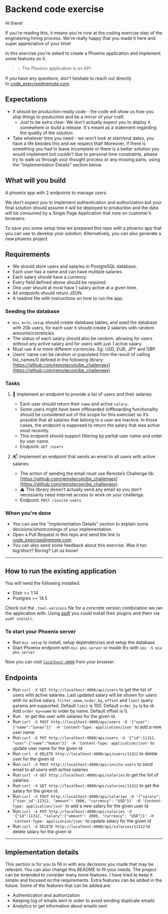 # Backend code exercise

Hi there!

If you're reading this, it means you're now at the coding exercise step of the engineering hiring process. We're really happy that you made it here and super appreciative of your time!

In this exercise you're asked to create a Phoenix application and implement some features on it.

> 💡 The Phoenix application is an API

If you have any questions, don't hesitate to reach out directly to [code_exercise@remote.com](mailto:code_exercise@remote.com).

## Expectations

- It should be production-ready code - the code will show us how you ship things to production and be a mirror of your craft.
  - Just to be extra clear: We don't actually expect you to deploy it somewhere or build a release. It's meant as a statement regarding the quality of the solution.
- Take whatever time you need - we won’t look at start/end dates, you have a life besides this and we respect that! Moreover, if there is something you had to leave incomplete or there is a better solution you would implement but couldn’t due to personal time constraints, please try to walk us through your thought process or any missing parts, using the “Implementation Details” section below.

## What will you build

A phoenix app with 2 endpoints to manage users.

We don’t expect you to implement authentication and authorization but your final solution should assume it will be deployed to production and the data will be consumed by a Single Page Application that runs on customer’s browsers.

To save you some setup time we prepared this repo with a phoenix app that you can use to develop your solution. Alternatively, you can also generate a new phoenix project.

## Requirements

- We should store users and salaries in PostgreSQL database.
- Each user has a name and can have multiple salaries.
- Each salary should have a currency.
- Every field defined above should be required.
- One user should at most have 1 salary active at a given time.
- All endpoints should return JSON.
- A readme file with instructions on how to run the app.

### Seeding the database

- `mix ecto.setup` should create database tables, and seed the database with 20k users, for each user it should create 2 salaries with random amounts/currencies.
- The status of each salary should also be random, allowing for users without any active salary and for users with just 1 active salary.
- Must use 4 or more different currencies. Eg: USD, EUR, JPY and GBP.
- Users’ name can be random or populated from the result of calling list_names/0 defined in the following library: [https://github.com/remotecom/be_challengex](https://github.com/remotecom/be_challengex)

### Tasks

1. 📄 Implement an endpoint to provide a list of users and their salaries
    - Each user should return their `name` and active `salary`.
    - Some users might have been offboarded (offboarding functionality should be considered out of the scope for this exercise) so it’s possible that all salaries that belong to a user are inactive. In those cases, the endpoint is supposed to return the salary that was active most recently.
    - This endpoint should support filtering by partial user name and order by user name.
    - Endpoint: `GET /users`

2. 📬 Implement an endpoint that sends an email to all users with active salaries
    - The action of sending the email must use Remote’s Challenge lib: [https://github.com/remotecom/be_challengex](https://github.com/remotecom/be_challengex)
    - ⚠️ This library doesn’t actually send any email so you don’t necessarily need internet access to work on your challenge.
    - Endpoint: `POST /invite-users`

### When you're done

- You can use the "Implementation Details" section to explain some decisions/shortcomings of your implementation.
- Open a Pull Request in this repo and send the link to [code_exercise@remote.com](mailto:code_exercise@remote.com).
- You can also send some feedback about this exercise. Was it too big/short? Boring? Let us know!

---

## How to run the existing application

You will need the following installed:

- Elixir >= 1.14
- Postgres >= 14.5

Check out the `.tool-versions` file for a concrete version combination we ran the application with. Using [asdf](https://github.com/asdf-vm/asdf) you could install their plugins and them via `asdf install`.

### To start your Phoenix server

- Run `mix setup` to install, setup dependencies and setup the database
- Start Phoenix endpoint with `mix phx.server` or inside IEx with `iex -S mix phx.server`

Now you can visit [`localhost:4000`](http://localhost:4000) from your browser.

## Endpoints

- Run `curl -X GET http://localhost:4000/api/users` to get the list of users with active salaries. Last updated salary will be shown for users with no active salary. `filter_name`, `order_by`, `offset` and `limit` query params are supported. Default `limit` is 100. Default `order_by` is by id. Add `order_by=name` to order by name. Default offset is 0.
- Run ` ` to get the user with salaries for the given id. 
- Run `curl -X POST http://localhost:4000/api/users -d '{"user":{"name":"Sanan"}}' -H 'Content-Type: application/json'` to add a new user name
- Run `curl -X PUT http://localhost:4000/api/users -d '{"id":11312, "user":{"name":"Hakan"}}' -H 'Content-Type: application/json'` to update user name for the given id
- Run `curl -X DELETE http://localhost:4000/api/users/11312` to delete user for the given id
- Run `curl -X POST http://localhost:4000/api/invite-users` to send email to all users with active salaries
- Run `curl -X GET http://localhost:4000/api/salaries` to get the list of salaries. 
- Run `curl -X GET http://localhost:4000/api/salaries/11312` to get the salary for the given id.
- Run `curl -X POST http://localhost:4000/api/salaries -d '{"salary":{"user_id":11312, "amount": 1000, "currency": "USD"}}' -H 'Content-Type: application/json'` to add a new salary for the given user id
- Run `curl -X PUT http://localhost:4000/api/salaries -d '{"id":11312, "salary":{"amount": 2000, "currency": "USD"}}' -H 'Content-Type: application/json'` to update salary for the given id
- Run `curl -X DELETE http://localhost:4000/api/salaries/11312` to delete salary for the given id


---

## Implementation details

This section is for you to fill in with any decisions you made that may be relevant. You can also change this README to fit your needs.
The project can be extended to consider many more features. I have tried to keep it simple and focused on the requirements. Extra features can be added in the future. Some of the features that can be added are:
- Authentication and authorization
- Keeping log of emails sent in order to avoid sending duplicate emails
- Analytics to get information about emails sent
